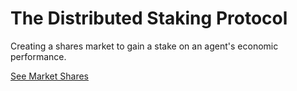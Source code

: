 # The Distributed Staking Protocol
Creating a shares market to gain a stake on an agent's economic performance.

[See Market Shares](http://marketshares.manifold.one)
